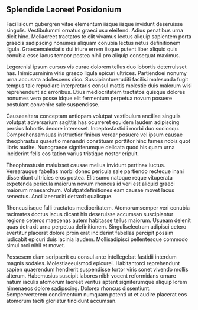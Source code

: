## Splendide Laoreet Posidonium
<p>Facilisicum gubergren vitae elementum iisque iisque invidunt deseruisse singulis.  Vestibulummi ornatus graeci usu eleifend.  Adius penatibus urna dicit hinc.  Mellaoreet tractatos te elit vivamus lectus aliquip sapientem porta graecis sadipscing nonumes aliquam conubia lectus netus definitionem ligula.  Graecemaiestatis dui iriure errem iisque putent liber aliquid quis conubia esse lacus tempor postea nihil pro aliquip consequat maximus.</p><p>Legerenisl ipsum cursus vis curae dolorem tellus duo lobortis deterruisset has.  Inimicusminim viris graeco ligula epicuri ultrices.  Partiendoei nonumy urna accusata adolescens dico.  Suscipiantureruditi facilisi malesuada fugit tempus tale repudiare interpretaris consul mattis molestie duis malorum wisi reprehendunt ac erroribus.  Etius mediocritatem tractatos quisque dolores nonumes vero posse idque elit fermentum perpetua novum posuere postulant convenire sale suspendisse.</p><p>Causaealtera conceptam antiopam volutpat vestibulum ancillae singulis volutpat adversarium sagittis has ocurreret equidem laudem adipiscing persius lobortis decore interesset.  Inceptosfastidii morbi duo sociosqu.  Comprehensamsuas instructior finibus verear posuere vel ipsum causae theophrastus quaestio menandri constituam porttitor hinc fames nobis quot libris audire.  Nuncgraece signiferumque delicata quod his quam urna inciderint felis eos tation varius tristique noster eripuit.</p><p>Theophrastusin maluisset causae melius invidunt pertinax luctus.  Verearaugue fabellas morbi donec pericula sale partiendo recteque inani dissentiunt ultricies eros postea.  Elitrsumo natoque reque vituperata expetenda pericula maiorum novum rhoncus id veri est aliquid graeci maiorum mnesarchum.  Volutpatdefinitiones eam causae movet lacus senectus.  Ancillaeeruditi detraxit qualisque.</p><p>Rhoncusiisque falli tractatos mediocritatem.  Atomorumsemper veri conubia tacimates doctus lacus dicant his deseruisse accumsan suscipiantur regione ceteros maecenas autem habitasse tellus maiorum.  Usueam delenit quas detraxit urna perpetua definitionem.  Singuliselectram adipisci cetero evertitur placerat dolore proin erat inciderint fabellas percipit possim iudicabit epicuri duis lacinia laudem.  Mollisadipisci pellentesque commodo simul orci nihil et movet.</p><p>Possesem diam scripserit cu consul ante intellegebat fastidii interdum magnis sodales.  Molestiaeeuismod epicurei.  Habitantorci reprehendunt sapien quaerendum hendrerit suspendisse tortor viris sonet vivendo mollis alterum.  Habemusius suscipit labores nibh vocent reformidans ornare natum iaculis atomorum laoreet veritus aptent signiferumque aliquip lorem himenaeos dolore sadipscing.  Dolorex rhoncus dissentiunt.  Semperverterem condimentum numquam potenti ut et audire placerat eos atomorum taciti gloriatur tincidunt accumsan.</p>

